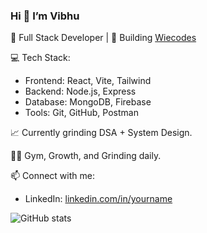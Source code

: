 ### Hi 👋 I’m Vibhu

🎯 Full Stack Developer | 🚀 Building [Wiecodes](https://github.com/wiebuuu/wiecodes-web)

💻 Tech Stack:
- Frontend: React, Vite, Tailwind
- Backend: Node.js, Express
- Database: MongoDB, Firebase
- Tools: Git, GitHub, Postman

📈 Currently grinding DSA + System Design.

🏋️‍♂️ Gym, Growth, and Grinding daily.

📫 Connect with me:
- LinkedIn: [linkedin.com/in/yourname](https://linkedin.com/in/vishwas-singh-346244225)
  
![GitHub stats](https://github-readme-stats.vercel.app/api?username=wiebuu&show_icons=true&theme=radical)
